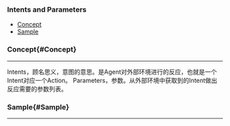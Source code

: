 ### Intents and Parameters
* [Concept](#Concept)
* [Sample](#Sample)

### Concept{#Concept}
 
---

Intents，顾名思义，意图的意思。是Agent对外部环境进行的反应，也就是一个Intent对应一个Action。
Parameters，参数。从外部环境中获取到的Intent做出反应需要的参数列表。

### Sample{#Sample}

---
